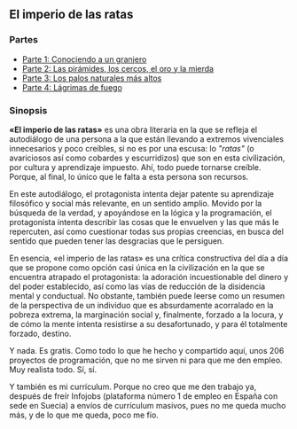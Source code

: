 ## El imperio de las ratas

### Partes

- [Parte 1: Conociendo a un granjero](./README.PARTE1.md)
- [Parte 2: Las pirámides, los cercos, el oro y la mierda](./README.PARTE2.md)
- [Parte 3: Los palos naturales más altos](./README.PARTE3.md)
- [Parte 4: Lágrimas de fuego](./README.PARTE4.md)

### Sinopsis

**«El imperio de las ratas»** es una obra literaria en la que se refleja el autodiálogo de una persona a la que están llevando a extremos vivenciales innecesarios y poco creíbles, si no es por una escusa: lo *"ratas"* (o avariciosos así como cobardes y escurridizos) que son en esta civilización, por cultura y aprendizaje impuesto. Ahí, todo puede tornarse creíble. Porque, al final, lo único que le falta a esta persona son recursos.

En este autodiálogo, el protagonista intenta dejar patente su aprendizaje filosófico y social más relevante, en un sentido amplio. Movido por la búsqueda de la verdad, y apoyándose en la lógica y la programación, el protagonista intenta describir las cosas que le envuelven y las que más le repercuten, así como cuestionar todas sus propias creencias, en busca del sentido que pueden tener las desgracias que le persiguen.

En esencia, «el imperio de las ratas» es una crítica constructiva del día a día que se propone como opción casi única en la civilización en la que se encuentra atrapado el protagonista: la adoración incuestionable del dinero y del poder establecido, así como las vías de reducción de la disidencia mental y conductual. No obstante, también puede leerse como un resumen de la perspectiva de un individuo que es absurdamente acorralado en la pobreza extrema, la marginación social y, finalmente, forzado a la locura, y de cómo la mente intenta resistirse a su desafortunado, y para él totalmente forzado, destino.

Y nada. Es gratis. Como todo lo que he hecho y compartido aquí, unos 206 proyectos de programación, que no me sirven ni para que me den empleo. Muy realista todo. Sí, sí.

Y también es mi currículum. Porque no creo que me den trabajo ya, después de freír Infojobs (plataforma número 1 de empleo en España con sede en Suecia) a envíos de currículum masivos, pues no me queda mucho más, y de lo que me queda, poco me fío.